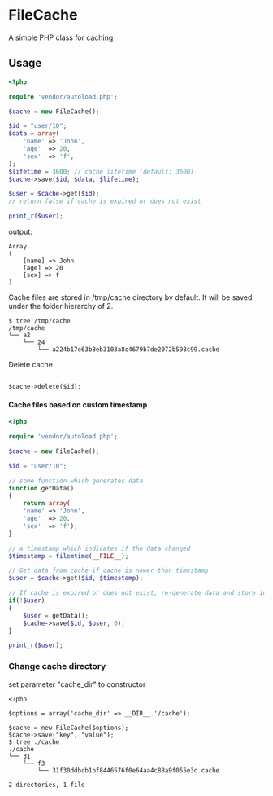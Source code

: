 FileCache
==========

A simple PHP class for caching


Usage
-------------------

```php
<?php

require 'vendor/autoload.php';

$cache = new FileCache();

$id = "user/10";
$data = array(
    'name' => 'John',
    'age'  => 20,
    'sex'  => 'f',
);
$lifetime = 3600; // cache lifetime (default: 3600)
$cache->save($id, $data, $lifetime);

$user = $cache->get($id);
// return false if cache is expired or does not exist

print_r($user);

```

output:

```
Array
(
    [name] => John
    [age] => 20
    [sex] => f
)
```

Cache files are stored in /tmp/cache directory by default.
It will be saved under the folder hierarchy of 2.

```
$ tree /tmp/cache
/tmp/cache
└── a2
    └── 24
        └── a224b17e63b8eb3103a8c4679b7de2072b598c99.cache
```

Delete cache

```

$cache->delete($id);

```

#### Cache files based on custom timestamp

```php
<?php

require 'vendor/autoload.php';

$cache = new FileCache();

$id = "user/10";

// some function which generates data
function getData()
{
    return array(
    'name' => 'John',
    'age'  => 20,
    'sex'  => 'f');
}

// a timestamp which indicates if the data changed
$timestamp = filemtime(__FILE__);

// Get data from cache if cache is newer than timestamp
$user = $cache->get($id, $timestamp);

// If cache is expired or does not exist, re-generate data and store in cache
if(!$user)
{
    $user = getData();
    $cache->save($id, $user, 0);
}

print_r($user);

```


### Change cache directory

set parameter "cache_dir" to constructor 

```
<?php

$options = array('cache_dir' => __DIR__.'/cache');

$cache = new FileCache($options);
$cache->save("key", "value");
$ tree ./cache
./cache
└── 31
    └── f3
        └── 31f30ddbcb1bf8446576f0e64aa4c88a9f055e3c.cache

2 directories, 1 file

```
